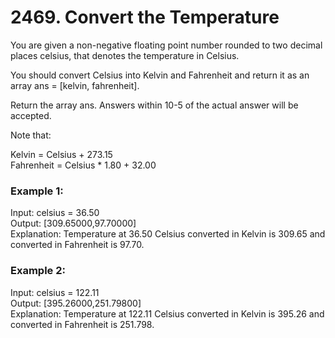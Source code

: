 # 2469. Convert the Temperature


You are given a non-negative floating point number rounded to two decimal places celsius, that denotes the temperature in Celsius.

You should convert Celsius into Kelvin and Fahrenheit and return it as an array ans = [kelvin, fahrenheit].

Return the array ans. Answers within 10-5 of the actual answer will be accepted.

Note that:

Kelvin = Celsius + 273.15<br/>
Fahrenheit = Celsius * 1.80 + 32.00
 

### Example 1:
Input: celsius = 36.50<br/>
Output: [309.65000,97.70000]<br/>
Explanation: Temperature at 36.50 Celsius converted in Kelvin is 309.65 and converted in Fahrenheit is 97.70.

### Example 2:

Input: celsius = 122.11 <br/>
Output: [395.26000,251.79800]<br/>
Explanation: Temperature at 122.11 Celsius converted in Kelvin is 395.26 and converted in Fahrenheit is 251.798.
 